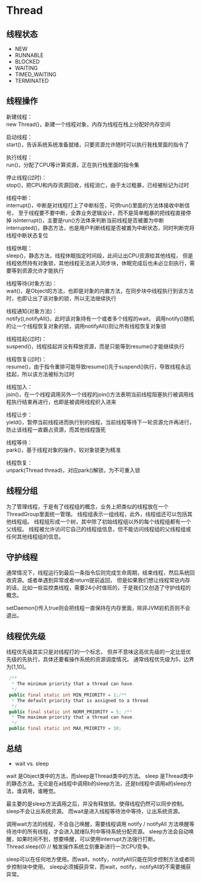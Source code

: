 # Thread

## 线程状态  

* NEW
* RUNNABLE
* BLOCKED
* WAITING
* TIMED_WAITING
* TERMINATED

## 线程操作

新建线程：  
new  Thread()，新建一个线程对象，内存为线程在栈上分配好内存空间

启动线程：  
start()，告诉系统系统准备就绪，只要资源允许随时可以执行我栈里面的指令了

执行线程：  
run()，分配了CPU等计算资源，正在执行栈里面的指令集

停止线程(过时)：  
stop()，把CPU和内存资源回收，线程消亡，由于太过粗暴，已经被标记为过时

线程中断：  
interrupt()，中断是对线程打上了中断标签，可供run()里面的方法体接收中断信号，
至于线程要不要中断，全靠业务逻辑设计，而不是简单粗暴的把线程直接停掉
isInterrupt()，主要是run()方法体来判断当前线程是否被置为中断
interrupted()，静态方法，也是用户判断线程是否被置为中断状态，同时判断完将线程中断状态复位

线程休眠：  
sleep()，静态方法，线程休眠指定时间段，此间让出CPU资源给其他线程，
但是线程依然持有对象锁，其他线程无法进入同步块，休眠完成后也未必立刻执行，需要等到资源允许才能执行

线程等待(对象方法)：  
wait()，是Object的方法，也即是对象的内置方法，在同步块中线程执行到该方法时，也即让出了该对象的锁，所以无法继续执行

线程通知(对象方法)：  
notify(),notifyAll()，此时该对象持有一个或者多个线程的wait，
调用notify()随机的让一个线程恢复对象的锁，调用notifyAll()则让所有线程恢复对象锁

线程挂起(过时)：  
suspend()，线程挂起并没有释放资源，而是只能等到resume()才能继续执行

线程恢复(过时)：  
resume()，由于指令重排可能导致resume()先于suspend()执行，导致线程永远挂起，所以该方法被标为过时

线程加入：  
join()，在一个线程调用另外一个线程的join()方法表明当前线程阻塞执行被调用线程执行结束再进行，也即是被调用线程织入进来

线程让步：  
yield()，暂停当前线程进而执行别的线程，当前线程等待下一轮资源允许再进行，防止该线程一直霸占资源，而其他线程饿死

线程等待：  
park()，基于线程对象的操作，较对象锁更为精准

线程恢复：  
unpark(Thread thread)，对应park()解锁，为不可重入锁

## 线程分组

为了管理线程，于是有了线程组的概念，业务上把类似的线程放在一个ThreadGroup里面统一管理。
线程组表示一组线程，此外，线程组还可以包括其他线程组。
线程组形成一个树，其中除了初始线程组以外的每个线程组都有一个父线程。
线程被允许访问它自己的线程组信息，但不能访问线程组的父线程组或任何其他线程组的信息。

## 守护线程

通常情况下，线程运行到最后一条指令后则完成生命周期，结束线程，然后系统回收资源。或者单遇到异常或者return提前返回，
但是如果我们想让线程常驻内存的话，比如一些监控类线程，需要24小时值班的，于是我们又创造了守护线程的概念。

setDaemon()传入true则会把线程一直保持在内存里面，除非JVM宕机否则不会退出。

## 线程优先级

线程优先级其实只是对线程打的一个标志，
但并不意味这高优先级的一定比低优先级的先执行，具体还要看操作系统的资源调度情况。
通常线程优先级为5，边界为[1,10]。

```java
 /**
  * The minimum priority that a thread can have.
  */
 public final static int MIN_PRIORITY = 1;/**
  * The default priority that is assigned to a thread.
  */
 public final static int NORM_PRIORITY = 5; /**
  * The maximum priority that a thread can have.
  */
 public final static int MAX_PRIORITY = 10;
```

## 总结  

* wait vs. sleep

wait 是Object类中的方法，而sleep是Thread类中的方法。
sleep 是Thread类中的静态方法。无论是在a线程中调用b的sleep方法，还是b线程中调用a的sleep方法，谁调用，谁睡觉。

最主要的是sleep方法调用之后，并没有释放锁。使得线程仍然可以同步控制。sleep不会让出系统资源。
而wait是进入线程等待池中等待，让出系统资源。

调用wait方法的线程，不会自己唤醒，需要线程调用 notify / notifyAll 方法唤醒等待池中的所有线程，才会进入就绪队列中等待系统分配资源。
sleep方法会自动唤醒，如果时间不到，想要唤醒，可以使用interrupt方法强行打断。
Thread.sleep(0) // 触发操作系统立刻重新进行一次CPU竞争。

sleep可以在任何地方使用。而wait，notify，notifyAll只能在同步控制方法或者同步控制块中使用。
sleep必须捕获异常，而wait，notify，notifyAll的不需要捕获异常。  
